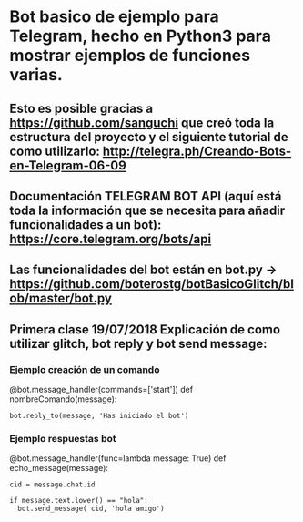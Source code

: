 # Bot basico de ejemplo para Telegram, hecho en Python3 para mostrar ejemplos de funciones varias.

## Esto es posible gracias a https://github.com/sanguchi que creó toda la estructura del proyecto y el siguiente tutorial de como utilizarlo: http://telegra.ph/Creando-Bots-en-Telegram-06-09

## Documentación TELEGRAM BOT API (aquí está toda la información que se necesita para añadir funcionalidades a un bot): https://core.telegram.org/bots/api

## Las funcionalidades del bot están en bot.py  -> https://github.com/boterostg/botBasicoGlitch/blob/master/bot.py

## Primera clase 19/07/2018 Explicación de como utilizar glitch, bot reply y bot send message:
   
  ### Ejemplo creación de un comando
  @bot.message_handler(commands=['start'])
  def nombreComando(message):
    
    bot.reply_to(message, 'Has iniciado el bot')
    
  ### Ejemplo respuestas bot
  
  
  
  @bot.message_handler(func=lambda message: True)
  def echo_message(message):
  
    cid = message.chat.id
    
    if message.text.lower() == "hola":
      bot.send_message( cid, 'hola amigo')
  
